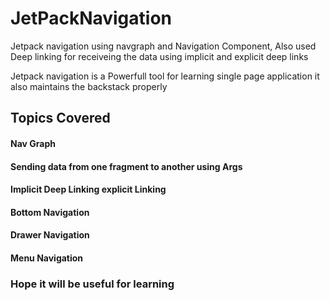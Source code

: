 # JetPackNavigation
Jetpack navigation using navgraph and Navigation Component, Also used Deep linking for receiveing the data using implicit and explicit deep links

Jetpack navigation is a Powerfull tool for learning single page application it also maintains the backstack properly

## Topics Covered 
#### Nav Graph </br>
#### Sending data from one fragment to another using Args</br>
#### Implicit Deep Linking explicit Linking</br>
#### Bottom Navigation</br>
#### Drawer Navigation</br>
#### Menu Navigation</br>

### Hope it will be useful for learning
